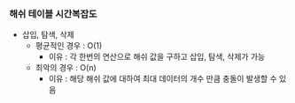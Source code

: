 ### 해쉬 테이블 시간복잡도
- 삽입, 탐색, 삭제
  - 평균적인 경우 : O(1)
    - 이유 : 각 한번의 연산으로 해쉬 값을 구하고 삽입, 탐색, 삭제가 가능
  - 최악의 경우 : O(n)
    - 이유 : 해당 해쉬 값에 대하여 최대 데이터의 개수 만큼 충돌이 발생할 수 있음